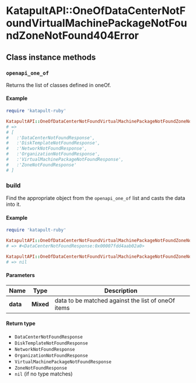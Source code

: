 # KatapultAPI::OneOfDataCenterNotFoundVirtualMachinePackageNotFoundZoneNotFound404Error

## Class instance methods

### `openapi_one_of`

Returns the list of classes defined in oneOf.

#### Example

```ruby
require 'katapult-ruby'

KatapultAPI::OneOfDataCenterNotFoundVirtualMachinePackageNotFoundZoneNotFound404Error.openapi_one_of
# =>
# [
#   :'DataCenterNotFoundResponse',
#   :'DiskTemplateNotFoundResponse',
#   :'NetworkNotFoundResponse',
#   :'OrganizationNotFoundResponse',
#   :'VirtualMachinePackageNotFoundResponse',
#   :'ZoneNotFoundResponse'
# ]
```

### build

Find the appropriate object from the `openapi_one_of` list and casts the data into it.

#### Example

```ruby
require 'katapult-ruby'

KatapultAPI::OneOfDataCenterNotFoundVirtualMachinePackageNotFoundZoneNotFound404Error.build(data)
# => #<DataCenterNotFoundResponse:0x00007fdd4aab02a0>

KatapultAPI::OneOfDataCenterNotFoundVirtualMachinePackageNotFoundZoneNotFound404Error.build(data_that_doesnt_match)
# => nil
```

#### Parameters

| Name | Type | Description |
| ---- | ---- | ----------- |
| **data** | **Mixed** | data to be matched against the list of oneOf items |

#### Return type

- `DataCenterNotFoundResponse`
- `DiskTemplateNotFoundResponse`
- `NetworkNotFoundResponse`
- `OrganizationNotFoundResponse`
- `VirtualMachinePackageNotFoundResponse`
- `ZoneNotFoundResponse`
- `nil` (if no type matches)

